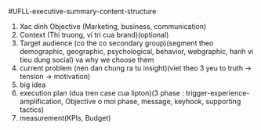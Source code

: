 #UFLL-executive-summary-content-structure

1. Xac dinh Objective (Marketing, business, communication)
2. Context (Thi truong, vi tri cua brand)(optional)
3. Target audience (co the co secondary group)(segment theo demographic, geographic, psychological, behavior, webgraphic, hanh vi tieu dung social) va why we choose them
4. current problem (nen dan chung ra tu insight)(viet theo 3 yeu to truth -> tension -> motivation)
5. big idea
6. execution plan (dua tren case cua lipton)(3 phase : trigger-experience-amplification, Objective o moi phase, message, keyhook, supporting tactics)
7. measurement(KPIs, Budget)
